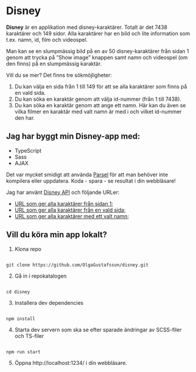 # Disney

**Disney** är en applikation med disney-karaktärer. Totalt är det 7438 karaktärer och 149 sidor. Alla karaktärer har en bild och lite information som t.ex. namn, id, film och videospel.

Man kan se en slumpmässig bild på en av 50 disney-karaktärer från sidan 1 genom att trycka på ”Show image” knappen samt namn och videospel (om den finns) på en slumpmässig karaktär.

Vill du se mer?
Det finns tre sökmöjligheter:

1. Du kan välja en sida från 1 till 149 för att se alla karaktärer som finns på en vald sida. 
2. Du kan söka en karaktär genom att välja id-nummer (från 1 till 7438).
3. Du kan söka en karaktär genom att ange ett namn. Här kan du även se vilka filmer en karaktär med valt namn är med i och vilket id-nummer den har.

## Jag har byggt min Disney-app med:

- TypeScript
- Sass
- AJAX

Det var mycket smidigt att använda [Parsel](https://parceljs.org/) för att man behöver inte kompilera eller uppdatera. Koda - spara - se resultat i din webbläsare!

Jag har använt [Disney API](https://disneyapi.dev/)
och följande URLer:

- [URL som ger alla karaktärer från sidan 1](https://api.disneyapi.dev/characters/);
- [URL som ger alla karaktärer från en vald sida](https://api.disneyapi.dev/characters?page=);
- [URL som ger alla karaktärer med ett valt namn](https://api.disneyapi.dev/character?name=);

## Vill du köra min app lokalt?

1. Klona repo

```

git clone https://github.com/OlgaGustafsson/disney.git

```

2. Gå in i repokatalogen

```

cd disney

```

3. Installera dev dependencies

```

npm install

```

4. Starta dev servern som ska se efter sparade ändringar av SCSS-filer och TS-filer

```

npm run start

```

5. Öppna http://localhost:1234/ i din webbläsare.
